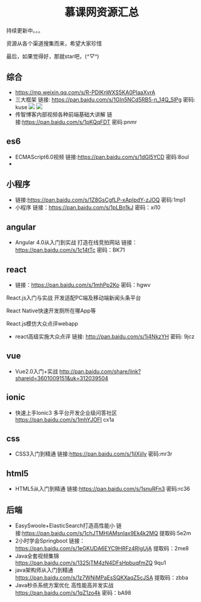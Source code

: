 <h1 align="center">慕课网资源汇总</h1>
持续更新中。。。

资源从各个渠道搜集而来，希望大家珍惜

最后，如果觉得好，那就star吧，(*^▽^*)

## 综合
- https://mp.weixin.qq.com/s/R-PDIKnWXS5KA0PIaaXvrA
- 三大框架 链接: https://pan.baidu.com/s/1GIn5NCd5RB5-n_14Q_5lPg 密码: kuse
  ![](images/0001.png)
  ![](images/0002.png)
- 传智博客内部视频各种前端基础大讲解  链接:https://pan.baidu.com/s/1pKQqFDT  密码:pnmr


## es6
- ECMAScript6.0视频 链接:https://pan.baidu.com/s/1dGl5YCD  密码:8oul
- 

## 小程序

- 链接:https://pan.baidu.com/s/1Z8GsCgfLP-xApIpdY-zJOQ 密码:1mp1
- 小程序  链接：https://pan.baidu.com/s/1pLBn1kJ 密码：xi10
## angular
- Angular 4.0从入门到实战 打造在线竞拍网站  链接：https://pan.baidu.com/s/1c14tTc 密码：BK71

## react
- 链接：https://pan.baidu.com/s/1mhPp2Ko 密码：hgwv

React.js入门与实战 开发适配PC端及移动端新闻头条平台

React Native快速开发厕所在哪App等

React.js模仿大众点评webapp

- react高级实施大众点评 链接: http://pan.baidu.com/s/1i4NkzYH 密码: 9jcz 

## vue
- Vue2.0入门+实战  http://pan.baidu.com/share/link?shareid=3601009151&uk=312039504 


## ionic
- 快速上手Ionic3 多平台开发企业级问答社区   https://pan.baidu.com/s/1mhYJOFI     cx1a

## css
- CSS3入门到精通  链接:https://pan.baidu.com/s/1jIXjiIy 密码:mr3r

## html5
- HTML5从入门到精通  链接:https://pan.baidu.com/s/1snuRFn3 密码:rc36

## 后端
- EasySwoole+ElasticSearch打造高性能小   链接:https://pan.baidu.com/s/1chJTMHlAMsnIax9Ek4k2MQ 提取码:5e2m
- 2小时学会Springboot 链接：https://pan.baidu.com/s/1eGKUDA6EYC9HRFz4RIgUjA   提取码：2me8 
- Java全套视频集锦  https://pan.baidu.com/s/1325jTM4zN4DFsHpbuqfmZQ  9qu1
- java架构师从入门到精通  https://pan.baidu.com/s/1z7WNiMPaEsSQKXaqZ5cJSA 提取码：zbba
- Java秒杀系统方案优化 高性能高并发实战 https://pan.baidu.com/s/1qZ1zo4k 密码：bA98

